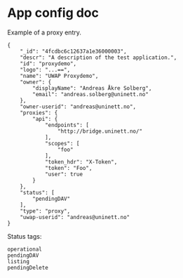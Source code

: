 # App config doc


Example of a proxy entry.

	{
	    "_id": "4fcdbc6c12637a1e36000003",
	    "descr": "A description of the test application.",
	    "id": "proxydemo",
	    "logo": "...==",
	    "name": "UWAP Proxydemo",
	    "owner": {
	        "displayName": "Andreas Åkre Solberg",
	        "email": "andreas.solberg@uninett.no"
	    },
	    "owner-userid": "andreas@uninett.no",
	    "proxies": {
	        "api": {
	            "endpoints": [
	                "http://bridge.uninett.no/"
	            ],
	            "scopes": [
	                "foo"
	            ],
	            "token_hdr": "X-Token",
	            "token": "Foo",
	            "user": true
	        }
	    },
	    "status": [
	        "pendingDAV"
	    ],
	    "type": "proxy",
	    "uwap-userid": "andreas@uninett.no"
	}

Status tags:


	operational
	pendingDAV
	listing
	pendingDelete

